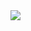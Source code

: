 <img src="https://github.com/scifiltr/LEFT4E1/blob/master/VisualBraille/v3/VisualBraille-v3-keying.png">
